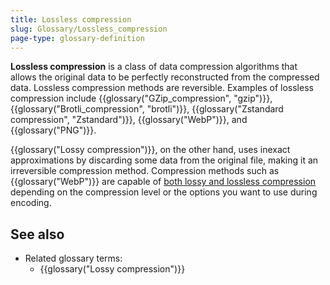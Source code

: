 ```yaml
---
title: Lossless compression
slug: Glossary/Lossless_compression
page-type: glossary-definition
---
```




**Lossless compression** is a class of data compression algorithms that allows the original data to be perfectly reconstructed from the compressed data. Lossless compression methods are reversible. Examples of lossless compression include {{glossary("GZip_compression", "gzip")}}, {{glossary("Brotli_compression", "brotli")}}, {{glossary("Zstandard compression", "Zstandard")}}, {{glossary("WebP")}}, and {{glossary("PNG")}}.

{{glossary("Lossy compression")}}, on the other hand, uses inexact approximations by discarding some data from the original file, making it an irreversible compression method.
Compression methods such as {{glossary("WebP")}} are capable of [both lossy and lossless compression](https://developers.google.com/speed/webp/docs/compression) depending on the compression level or the options you want to use during encoding.

## See also

- Related glossary terms:
  - {{glossary("Lossy compression")}}
